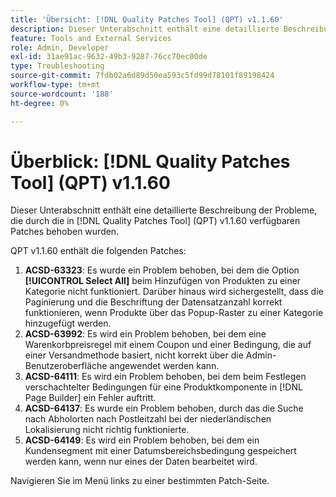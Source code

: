 ```yaml
---
title: 'Übersicht: [!DNL Quality Patches Tool] (QPT) v1.1.60'
description: Dieser Unterabschnitt enthält eine detaillierte Beschreibung der Probleme, die durch die in Version 1.1.60  [!DNL Quality Patches Tool]  Patches behoben wurden.
feature: Tools and External Services
role: Admin, Developer
exl-id: 31ae91ac-9632-49b3-9287-76cc70ec00de
type: Troubleshooting
source-git-commit: 7fdb02a6d89d50ea593c5fd99d78101f89198424
workflow-type: tm+mt
source-wordcount: '188'
ht-degree: 0%

---
```


# Überblick: [!DNL Quality Patches Tool] (QPT) v1.1.60

Dieser Unterabschnitt enthält eine detaillierte Beschreibung der Probleme, die durch die in [!DNL Quality Patches Tool] (QPT) v1.1.60 verfügbaren Patches behoben wurden.

QPT v1.1.60 enthält die folgenden Patches:

1. **ACSD-63323**: Es wurde ein Problem behoben, bei dem die Option **[!UICONTROL Select All]** beim Hinzufügen von Produkten zu einer Kategorie nicht funktioniert. Darüber hinaus wird sichergestellt, dass die Paginierung und die Beschriftung der Datensatzanzahl korrekt funktionieren, wenn Produkte über das Popup-Raster zu einer Kategorie hinzugefügt werden.
1. **ACSD-63992**: Es wird ein Problem behoben, bei dem eine Warenkorbpreisregel mit einem Coupon und einer Bedingung, die auf einer Versandmethode basiert, nicht korrekt über die Admin-Benutzeroberfläche angewendet werden kann.
1. **ACSD-64111**: Es wird ein Problem behoben, bei dem beim Festlegen verschachtelter Bedingungen für eine Produktkomponente in [!DNL Page Builder] ein Fehler auftritt.
1. **ACSD-64137**: Es wurde ein Problem behoben, durch das die Suche nach Abholorten nach Postleitzahl bei der niederländischen Lokalisierung nicht richtig funktionierte.
1. **ACSD-64149**: Es wird ein Problem behoben, bei dem ein Kundensegment mit einer Datumsbereichsbedingung gespeichert werden kann, wenn nur eines der Daten bearbeitet wird.

Navigieren Sie im Menü links zu einer bestimmten Patch-Seite.
